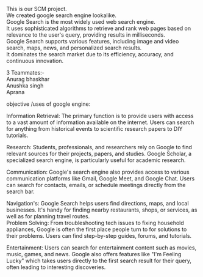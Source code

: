 This is our SCM project.<br>
We created google search engine lookalike.<br>
Google Search is the most widely used web search engine.<br>
It uses sophisticated algorithms to retrieve and rank web pages based on relevance to the user's query, providing results in milliseconds. <br>
Google Search supports various features, including image and video search, maps, news, and personalized search results. <br>
It dominates the search market due to its efficiency, accuracy, and continuous innovation.<br>



3 Teammates:-<br>
Anurag bhaskhar<br>
Anushka singh <br>
Aprana<br>

objective /uses of google engine:
<br>

Information Retrieval: The primary function is to provide users with access to a vast amount of information available on the internet. Users can search for anything from historical events to scientific research papers to DIY tutorials.<br>

Research: Students, professionals, and researchers rely on Google to find relevant sources for their projects, papers, and studies. Google Scholar, a specialized search engine, is particularly useful for academic research.<br>


Communication: Google's search engine also provides access to various communication platforms like Gmail, Google Meet, and Google Chat. Users can search for contacts, emails, or schedule meetings directly from the search bar.<br>

Navigation's: Google Search helps users find directions, maps, and local businesses. It's handy for finding nearby restaurants, shops, or services, as well as for planning travel routes.
<br>
Problem Solving: From troubleshooting tech issues to fixing household appliances, Google is often the first place people turn to for solutions to their problems. Users can find step-by-step guides, forums, and tutorials.
<br>

Entertainment: Users can search for entertainment content such as movies, music, games, and news. Google also offers features like "I'm Feeling Lucky" which takes users directly to the first search result for their query, often leading to interesting discoveries.
<br>




